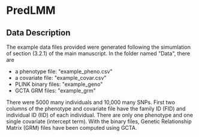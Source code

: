 # PredLMM

## Data Description

The example data files provided were generated following the simumlation of section (3.2.1) of the main manuscript. In the folder named "Data", there are 

* a phenotype file: "example_pheno.csv"
* a covariate file: "example_covar.csv"
* PLINK binary files: "example_geno"
* GCTA GRM files: "example_grm"

There were 5000 many individuals and 10,000 many SNPs. First two columns of the phenotype and covariate file have the family ID (FID) and individual ID (IID) of each individual. 
There are only one phenotype and one single covariate (intercept term). With the binary files, Genetic Relationship Matrix (GRM) files have been computed using GCTA.


